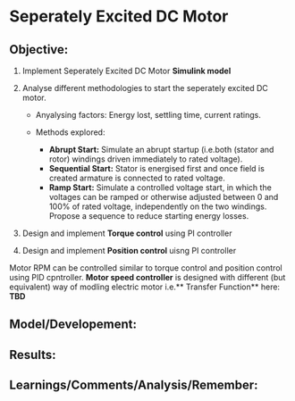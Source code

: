 # Seperately Excited DC Motor

## Objective:

1. Implement Seperately Excited DC Motor **Simulink model**
2. Analyse different methodologies to start the seperately excited DC motor.

   * Anyalysing factors: Energy lost, settling time, current ratings. 
   * Methods explored:
   
      *  **Abrupt Start:** Simulate an abrupt startup (i.e.both (stator and rotor) windings driven immediately to rated voltage).
      *  **Sequential Start:** Stator is energised first and once field is created armature is connected to rated voltage.
      *  **Ramp Start:** Simulate a controlled voltage start, in which the voltages can be ramped or otherwise adjusted between 0 and 100% of rated voltage, independently on the two windings. Propose a sequence to reduce starting energy losses. 

3. Design and implement **Torque control** using PI controller
4. Design and implement **Position control** uisng PI controller

Motor RPM can be controlled similar to torque control and position control using PID cpntroller. **Motor speed controller** is designed with different (but equivalent) way of modling electric motor i.e.** Transfer Function** here: **TBD** 

## Model/Developement:

## Results:

## Learnings/Comments/Analysis/Remember:

 


